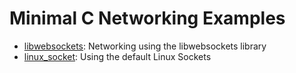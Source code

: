 # Minimal C Networking Examples

- [libwebsockets](libwebsockets/): Networking using the libwebsockets library
- [linux_socket](linux_socket/): Using the default Linux Sockets